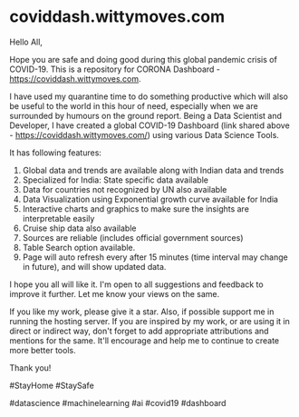 # coviddash.wittymoves.com
Hello All,

Hope you are safe and doing good during this global pandemic crisis of COVID-19.
This is a repository for CORONA Dashboard - https://coviddash.wittymoves.com.

I have used my quarantine time to do something productive which will also be useful to the world in this hour of need, especially when we are surrounded by humours on the ground report. Being a Data Scientist and Developer, I have created a global COVID-19 Dashboard (link shared above - https://coviddash.wittymoves.com/) using various Data Science Tools.

It has following features:
1. Global data and trends are available along with Indian data and trends
2. Specialized for India: State specific data available
3. Data for countries not recognized by UN also available
4. Data Visualization using Exponential growth curve available for India
5. Interactive charts and graphics to make sure the insights are interpretable easily 
6. Cruise ship data also available
7. Sources are reliable (includes official government sources)
8. Table Search option available.
9. Page will auto refresh every after 15 minutes (time interval may change in future), and will show updated data.

I hope you all will like it. I'm open to all suggestions and feedback to improve it further. Let me know your views on the same.

If you like my work, please give it a star. Also, if possible support me in running the hosting server.
If you are inspired by my work, or are using it in direct or indirect way, don't forget to add appropriate attributions and mentions for the same. It'll encourage and help me to continue to create more better tools.

Thank you!

#StayHome #StaySafe

#datascience #machinelearning #ai #covid19 #dashboard
